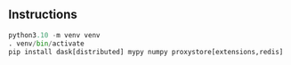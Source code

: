 ## Instructions

```python
python3.10 -m venv venv
. venv/bin/activate
pip install dask[distributed] mypy numpy proxystore[extensions,redis]
```
